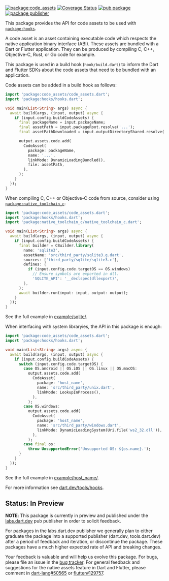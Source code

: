 [![package:code_assets](https://github.com/dart-lang/native/actions/workflows/native.yaml/badge.svg)](https://github.com/dart-lang/native/actions/workflows/native.yaml)
[![Coverage Status](https://coveralls.io/repos/github/dart-lang/native/badge.svg?branch=main)](https://coveralls.io/github/dart-lang/native?branch=main)
[![pub package](https://img.shields.io/pub/v/code_assets.svg)](https://pub.dev/packages/code_assets)
[![package publisher](https://img.shields.io/pub/publisher/code_assets.svg)](https://pub.dev/packages/code_assets/publisher)

This package provides the API for code assets to be used with
[`package:hooks`](https://pub.dev/packages/hooks).

A code asset is an asset containing executable code which respects the native
application binary interface (ABI). These assets are bundled with a Dart or
Flutter application. They can be produced by compiling C, C++, Objective-C,
Rust, or Go code for example.

This package is used in a build hook (`hook/build.dart`) to inform the Dart
and Flutter SDKs about the code assets that need to be bundled with an
application.

Code assets can be added in a build hook as follows:

<!-- file://./example/api/code_assets_snippet.dart -->
```dart
import 'package:code_assets/code_assets.dart';
import 'package:hooks/hooks.dart';

void main(List<String> args) async {
  await build(args, (input, output) async {
    if (input.config.buildCodeAssets) {
      final packageName = input.packageName;
      final assetPath = input.packageRoot.resolve('...');
      final assetPathDownloaded = input.outputDirectoryShared.resolve('...');

      output.assets.code.add(
        CodeAsset(
          package: packageName,
          name: '...',
          linkMode: DynamicLoadingBundled(),
          file: assetPath,
        ),
      );
    }
  });
}
```

When compiling C, C++ or Objective-C code from source, consider using
[`package:native_toolchain_c`](https://pub.dev/packages/native_toolchain_c):

<!-- file://./example/sqlite/hook/build.dart -->
```dart
import 'package:code_assets/code_assets.dart';
import 'package:hooks/hooks.dart';
import 'package:native_toolchain_c/native_toolchain_c.dart';

void main(List<String> args) async {
  await build(args, (input, output) async {
    if (input.config.buildCodeAssets) {
      final builder = CBuilder.library(
        name: 'sqlite3',
        assetName: 'src/third_party/sqlite3.g.dart',
        sources: ['third_party/sqlite/sqlite3.c'],
        defines: {
          if (input.config.code.targetOS == OS.windows)
            // Ensure symbols are exported in dll.
            'SQLITE_API': '__declspec(dllexport)',
        },
      );
      await builder.run(input: input, output: output);
    }
  });
}
```

See the full example in [example/sqlite/](example/sqlite/).

When interfacing with system libraryies, the API in this package is enough:

<!-- file://./example/host_name/hook/build.dart -->
```dart
import 'package:code_assets/code_assets.dart';
import 'package:hooks/hooks.dart';

void main(List<String> args) async {
  await build(args, (input, output) async {
    if (input.config.buildCodeAssets) {
      switch (input.config.code.targetOS) {
        case OS.android || OS.iOS || OS.linux || OS.macOS:
          output.assets.code.add(
            CodeAsset(
              package: 'host_name',
              name: 'src/third_party/unix.dart',
              linkMode: LookupInProcess(),
            ),
          );
        case OS.windows:
          output.assets.code.add(
            CodeAsset(
              package: 'host_name',
              name: 'src/third_party/windows.dart',
              linkMode: DynamicLoadingSystem(Uri.file('ws2_32.dll')),
            ),
          );
        case final os:
          throw UnsupportedError('Unsupported OS: ${os.name}.');
      }
    }
  });
}
```

See the full example in [example/host_name/](example/host_name/).

For more information see [dart.dev/tools/hooks](https://dart.dev/tools/hooks).

## Status: In Preview

**NOTE**: This package is currently in preview and published under the
[labs.dart.dev](https://dart.dev/dart-team-packages) pub publisher in order to
solicit feedback. 

For packages in the labs.dart.dev publisher we generally plan to either graduate
the package into a supported publisher (dart.dev, tools.dart.dev) after a period
of feedback and iteration, or discontinue the package. These packages have a
much higher expected rate of API and breaking changes.

Your feedback is valuable and will help us evolve this package. 
For bugs, please file an issue in the 
[bug tracker](https://github.com/dart-lang/native/issues).
For general feedback and suggestions for the native assets feature in Dart and
Flutter, please comment in [dart-lang#50565] or [flutter#129757].

[dart-lang#50565]: https://github.com/dart-lang/sdk/issues/50565
[flutter#129757]: https://github.com/flutter/flutter/issues/129757


